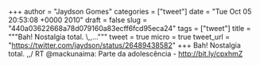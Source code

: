 
+++
author = "Jaydson Gomes"
categories = ["tweet"]
date = "Tue Oct 05 20:53:08 +0000 2010"
draft = false
slug = "440a03622668a78d079160a83ecff6fcd95eca24"
tags = ["tweet"]
title = """Bah! Nostalgia total. &#92;,,..."""
tweet = true
micro = true
tweet_url = "https://twitter.com/jaydson/status/26489438582"
+++
Bah! Nostalgia total. \,,/ RT @mackunaima: Parte da adolescência - http://bit.ly/cpxhmZ

